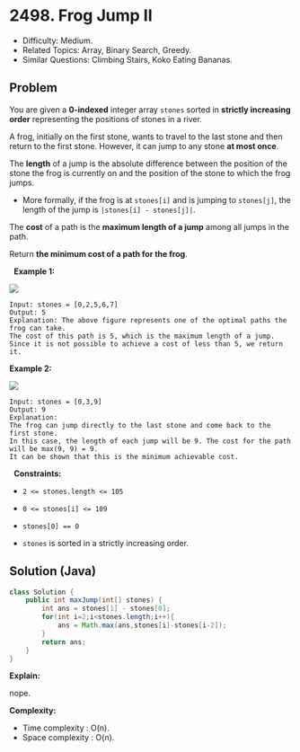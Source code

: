 # 2498. Frog Jump II

- Difficulty: Medium.
- Related Topics: Array, Binary Search, Greedy.
- Similar Questions: Climbing Stairs, Koko Eating Bananas.

## Problem

You are given a **0-indexed** integer array ```stones``` sorted in **strictly increasing order** representing the positions of stones in a river.

A frog, initially on the first stone, wants to travel to the last stone and then return to the first stone. However, it can jump to any stone **at most once**.

The **length** of a jump is the absolute difference between the position of the stone the frog is currently on and the position of the stone to which the frog jumps.


	
- More formally, if the frog is at ```stones[i]``` and is jumping to ```stones[j]```, the length of the jump is ```|stones[i] - stones[j]|```.


The **cost** of a path is the **maximum length of a jump** among all jumps in the path.

Return **the **minimum** cost of a path for the frog**.

 
**Example 1:**

![](https://assets.leetcode.com/uploads/2022/11/14/example-1.png)

```
Input: stones = [0,2,5,6,7]
Output: 5
Explanation: The above figure represents one of the optimal paths the frog can take.
The cost of this path is 5, which is the maximum length of a jump.
Since it is not possible to achieve a cost of less than 5, we return it.
```

**Example 2:**

![](https://assets.leetcode.com/uploads/2022/11/14/example-2.png)

```
Input: stones = [0,3,9]
Output: 9
Explanation: 
The frog can jump directly to the last stone and come back to the first stone. 
In this case, the length of each jump will be 9. The cost for the path will be max(9, 9) = 9.
It can be shown that this is the minimum achievable cost.
```

 
**Constraints:**


	
- ```2 <= stones.length <= 105```
	
- ```0 <= stones[i] <= 109```
	
- ```stones[0] == 0```
	
- ```stones``` is sorted in a strictly increasing order.



## Solution (Java)

```java
class Solution {
    public int maxJump(int[] stones) {
        int ans = stones[1] - stones[0];
        for(int i=2;i<stones.length;i++){
            ans = Math.max(ans,stones[i]-stones[i-2]);
        }
        return ans;
    }
}
```

**Explain:**

nope.

**Complexity:**

* Time complexity : O(n).
* Space complexity : O(n).
